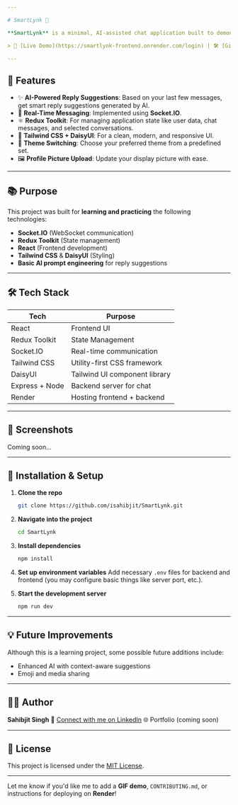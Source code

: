 ```yaml
---

# SmartLynk 💬

**SmartLynk** is a minimal, AI-assisted chat application built to demonstrate real-time communication using **Socket.IO** and state management using **Redux Toolkit**. It also includes features like theme switching and profile picture updates. The app's core highlight is its **AI-based suggestion system**, which helps users generate reply suggestions based on previous messages.

> 🚀 [Live Demo](https://smartlynk-frontend.onrender.com/login) | 🛠️ [GitHub Repository](https://github.com/isahibjit/SmartLynk)

---
```


## 🧠 Features

* ✨ **AI-Powered Reply Suggestions**: Based on your last few messages, get smart reply suggestions generated by AI.
* 📡 **Real-Time Messaging**: Implemented using **Socket.IO**.
* ⚛️ **Redux Toolkit**: For managing application state like user data, chat messages, and selected conversations.
* 🎨 **Tailwind CSS + DaisyUI**: For a clean, modern, and responsive UI.
* 🌙 **Theme Switching**: Choose your preferred theme from a predefined set.
* 🖼️ **Profile Picture Upload**: Update your display picture with ease.

---

## 📚 Purpose

This project was built for **learning and practicing** the following technologies:

* **Socket.IO** (WebSocket communication)
* **Redux Toolkit** (State management)
* **React** (Frontend development)
* **Tailwind CSS** & **DaisyUI** (Styling)
* **Basic AI prompt engineering** for reply suggestions

---

## 🛠️ Tech Stack

| Tech           | Purpose                       |
| -------------- | ----------------------------- |
| React          | Frontend UI                   |
| Redux Toolkit  | State Management              |
| Socket.IO      | Real-time communication       |
| Tailwind CSS   | Utility-first CSS framework   |
| DaisyUI        | Tailwind UI component library |
| Express + Node | Backend server for chat       |
| Render         | Hosting frontend + backend    |

---

## 📸 Screenshots

Coming soon...

---

## 🔧 Installation & Setup

1. **Clone the repo**

   ```bash
   git clone https://github.com/isahibjit/SmartLynk.git
   ```

2. **Navigate into the project**

   ```bash
   cd SmartLynk
   ```

3. **Install dependencies**

   ```bash
   npm install
   ```

4. **Set up environment variables**
   Add necessary `.env` files for backend and frontend (you may configure basic things like server port, etc.).

5. **Start the development server**

   ```bash
   npm run dev
   ```

---

## 💡 Future Improvements

Although this is a learning project, some possible future additions include:

* Enhanced AI with context-aware suggestions
* Emoji and media sharing

---

## 👨‍💻 Author

**Sahibjit Singh**
📧 [Connect with me on LinkedIn](https://www.linkedin.com/in/sahibjit-singh/)
🌐 Portfolio (coming soon)

---

## 📄 License

This project is licensed under the [MIT License](LICENSE).

---

Let me know if you'd like me to add a **GIF demo**, `CONTRIBUTING.md`, or instructions for deploying on **Render**!
